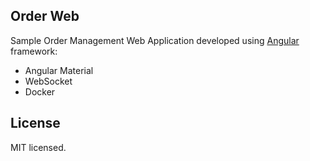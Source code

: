 ## Order Web 

Sample Order Management Web Application developed using [Angular](https://angular.io) framework:
- Angular Material
- WebSocket
- Docker

## License

MIT licensed.
